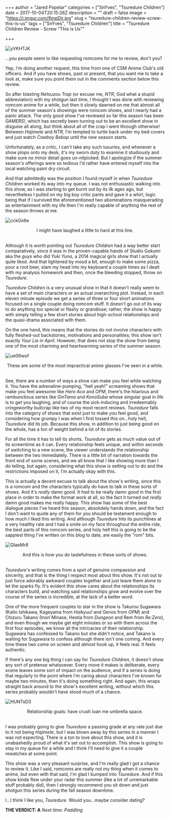 +++
author = "Jared Popelar"
categories = ["SnYves", "Tsuredure Children"]
date = 2017-10-04T20:15:26Z
description = ""
draft = false
image = "https://i.imgur.com/flmpDir.jpg"
slug = "tsuredure-children-review-screw-this-is-us"
tags = ["SnYves", "Tsuredure Children"]
title = "Tsuredure Children Review - Screw \"This is Us\""

+++


![yVKHTJK](https://i.imgur.com/yVKHTJK.jpg)

...you people seem to like requesting romcoms for me to review, don't you?

Yep, I'm doing another request, this time from one of CSM Anime Club's old officers. And if you have shows, past or present, that you want me to take a look at, make sure you point them out in the comments section below this review. 

So after blasting *Netsuzou Trap* (or excuse me, *NTR*, God what a stupid abbreviation) with my shotgun last time, I thought I was done with reviewing romcom anime for a while, but then it slowly dawned on me that almost all of the summer season's showings were romcom shows, and I nearly had a panic attack. The only good show I've reviewed so far this season has been *GAMERS!*, which has secretly been turning out to be an excellent show in disguise all along, but think about all of the crap I went through otherwise! Between *Hajimete* and *NTR*, I'm tempted to turtle back under my bed covers and just watch *Cowboy Bebop* until the new season starts. 

Unfortunately, as a critic, I can't take any such luxuries, and whenever a show plops onto my desk, it's my sworn duty to examine it studiously and make sure no minor detail goes un-nitpicked. But I apologize if the summer season's offerings were so tedious I'd rather have entered myself into the local watching paint dry circuit.

And that admittedly was the position I found myself in when *Tsuredure Children* worked its way into my queue. I was not enthusiastic walking into this show, as I was starting to get burnt out by its ilk ages ago, but nevertheless I pulled on my big boy critic pants and gave it a whirl, logic being that if I survived the aforementioned two abominations masquerading as entertainment with my life then I'm really capable of anything the rest of the season throws at me.

![cckGn6e](https://i.imgur.com/cckGn6e.png)
<center>I might have laughed a little to hard at this line.</center>
<br>

Although it is worth pointing out *Tsuredure Children* had a way better start comparatively, since it was in the proven-capable hands of Studio Gokumi aka the guys who did *Yuki Yuna*, a 2014 magical girls show that I actually quite liked. And that lightened by mood a bit, enough to make some pizza, pour a root beer, slam my head into my keyboard a couple times as I dealt with my analysis homework and then, once the bleeding stopped, throw on *Tsuredure*.

*Tsuredure Children* is a very unusual show in that it doesn't really seem to have a set of main characters or an actual overarching plot. Instead, in each eleven minute episode we get a series of three or four short animations focused on a single couple doing romcom stuff. It doesn't go out of its way to do anything too special or flashy or grandiose; rather, the show is happy with simply telling a few short stories about high-school relationships and the quasi-drama associated with them.

On the one hand, this means that the stories do not involve characters with fully fleshed-out backstories, motivations and personalities; this show isn't exactly *Your Lie in April*. However, that does not stop the show from being one of the most charming and heartwarming series of the summer season.

![ue06wof](https://i.imgur.com/ue06wof.png)
<center>These are some of the most impractical anime glasses I've seen in a while.</center>
<br>

See, there are a number of ways a show can make you feel while watching it. You have the adrenaline-pumping, "hell yeah!" screaming shows that make you feel awesome like *Hero Aca* and *OPM*, there's the hilarious and rambunctious series like *GinTama* and *KonoSuba* whose singular goal in life is to get you laughing, and of course the sick-inducing and irredeemably cringeworthy bullcrap like two of my most recent reviews. *Tsuredure* falls into the category of shows that exist just to make you feel good, and considering how grumpy I was when I first tossed this on...holy hell, *Tsuredure* did its job. Because this show, in addition to just being good on the whole, has a ton of weight behind a lot of its stories.

For all the time it has to tell its shorts, *Tsuredure* gets as much value out of its screentime as it can. Every relationship feels unique, and within seconds of switching to a new scene, the viewer understands the relationship between the two immediately. There is a little bit of narration towards the front end of some scenes, and we all know that I like showing more than I do telling, but again, considering what this show is setting out to do and the restrictions imposed on it, I'm actually okay with this. 

This is actually a decent excuse to talk about the show's writing, since this is a romcom and the characters typically do have to talk in these sorts of shows. And it's *really* damn good. It *had* to be really damn good in the first place in order to make the format work at all, so the fact it turned out *really* damn good makes me really happy. This show has some of the best dialogue pieces I've heard this season, absolutely hands down, and the fact I don't want to quote any of them for you should be testament enough to how much I liked this writing. And although *Tsuredure* hits its punchlines at a very healthy rate and I had a smile on my face throughout the entire ride, the best parts of this romcom series, and holy hell this is going to be the sappiest thing I've written on this blog to date, are easily the "rom" bits.

![QlaeMr8](https://i.imgur.com/QlaeMr8.jpg)
<center>And this is how you do tastefulness in these sorts of shows.</center>
<br>

*Tsuredure*'s writing comes from a spot of genuine compassion and sincerity, and that is the thing I respect most about this show. It's not out to just force adorably awkward couples together and just leave them alone to let the sparks fly. It's evident this show cares about the relationships its characters build, and watching said relationships grow and evolve over the course of the series is incredible, at the lack of a better word.

One of the more frequent couples to star in the show is Takurou Sugawara (Kaito Ishikawa, Kageyama from *Haikyuu!* and Genos from *OPM*) and Chizuru Takano (Inori Minase, Hestia from *Dungeon* and Rem from *Re:Zero*), and even though we maybe get eight minutes or so with them across the first four episodes, we know all the intricacies of their relationship. Sugawara has confessed to Takano but she didn't notice, and Takano is waiting for Sugawara to confess although there isn't one coming. And every time these two come on screen and *almost* hook up, it feels real. It feels authentic. 

If there's any one big thing I can say for *Tsuredure Children*, it doesn't show any sort of pretense whatsoever. Every move it makes is deliberate, every scene leaves some sort of impact on the audience, and if a series is doing that regularly to the point where I'm caring about characters I've known for maybe two minutes, then it's doing something right. And again, this wraps straight back around to the show's excellent writing, without which this series probably wouldn't have stood much of a chance. 

![HUNTsD3](https://i.imgur.com/HUNTsD3.jpg)
<center>Relationship goals: have crush loan me umbrella space.</center>
<br>

I was probably going to give *Tsuredure* a passing grade at any rate just due to it not being *Hajimete*, but I was blown away by this series in a manner I was not expecting. There is a ton to love about this show, and it is unabashedly proud of what it's set out to accomplish. This show is going to stay in my queue for a while and I think I'll need to give it a couple rewatches at some point. 

This show was a very pleasant surprise, and I'm really glad I got a chance to review it. Like I said, romcoms are really not my thing when it comes to anime, but even with that said, I'm glad I bumped into *Tsuredure*. And if this show kinda flew under your radar this summer (like a lot of unremarkable stuff probably did), then I strongly recommend you sit down and just shotgun this series during the fall season downtime. 

I...I think I like you, *Tsuredure.* Would you...maybe consider dating?



**THE VERDICT: A**
*Next time: Paddling*

